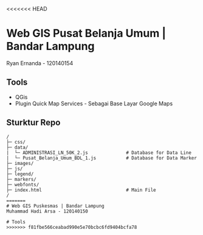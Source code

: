 <<<<<<< HEAD
# Web GIS Pusat Belanja Umum | Bandar Lampung
Ryan Ernanda - 120140154

## Tools
- QGis
- Plugin Quick Map Services - Sebagai Base Layar Google Maps

## Sturktur Repo
```
/
├─ css/
├─ data/
|  └─ ADMINISTRASI_LN_50K_2.js              # Database for Data Line 
|  └─ Pusat_Belanja_Umum_BDL_1.js           # Database for Data Marker
├─ images/
├─ js/
├─ legend/
├─ markers/
├─ webfonts/
├─ index.html                               # Main File
/
=======
# Web GIS Puskesmas | Bandar Lampung
Muhammad Hadi Arsa - 120140150

# Tools
>>>>>>> f81fbe566ceabad990e5e70bcbc6fd9404bcfa78
